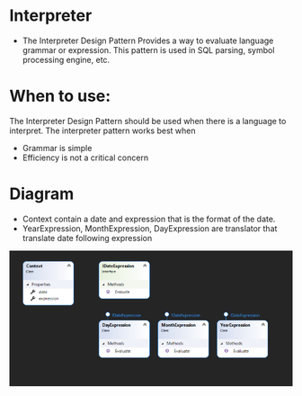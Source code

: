 # Interpreter
- The Interpreter Design Pattern Provides a way to evaluate language grammar or expression. This pattern is used in SQL parsing, symbol processing engine, etc.

# When to use: 
The Interpreter Design Pattern should be used when there is a language to interpret. The interpreter pattern works best when

- Grammar is simple
- Efficiency is not a critical concern

# Diagram
- Context contain a date and expression that is the format of the date.
- YearExpression, MonthExpression, DayExpression are translator that translate date following expression

![InterpreterDesignPattern](https://github.com/nghianguyendev/design-pattern/blob/master/Interpreter/interpreter.png?raw=true)
